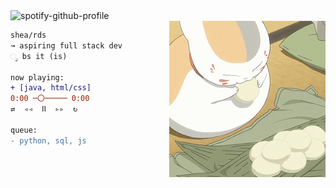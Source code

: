 
<img alt="spotify-github-profile" src="https://spotify-github-profile.vercel.app/api/view?uid=sheardeeh&cover_image=true&theme=natemoo-re&show_offline=true&background_color=121212&bar_color=53b14f&bar_color_cover=true"/>

<div>
    <img src="img/meow.gif" height="250" width="250" align="right"> 
</div>

```diff
shea/rds 
↝ aspiring full stack dev
ೃ bs it (is)

now playing:
+ [java, html/css]
0:00 ─〇───── 0:00
⇄  ◃◃  ⅠⅠ  ▹▹  ↻

queue:
- python, sql, js
```

